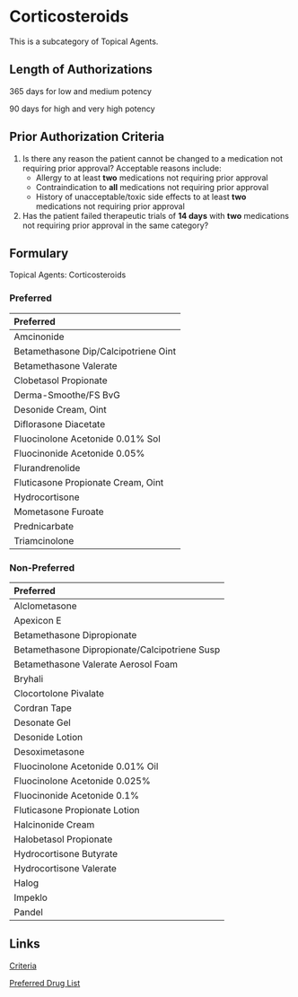 # Corticosteroids

This is a subcategory of Topical Agents.

## Length of Authorizations

365 days for low and medium potency

90 days for high and very high potency

## Prior Authorization Criteria

1.  Is there any reason the patient cannot be changed to a medication not requiring prior approval? Acceptable reasons include:
    -   Allergy to at least **two** medications not requiring prior approval
    -   Contraindication to **all** medications not requiring prior approval
    -   History of unacceptable/toxic side effects to at least **two** medications not requiring prior approval
2.  Has the patient failed therapeutic trials of **14 days** with **two** medications not requiring prior approval in the same category?

## Formulary

Topical Agents: Corticosteroids

### Preferred

| Preferred                            |
| :----------------------------------- |
| Amcinonide                           |
| Betamethasone Dip/Calcipotriene Oint |
| Betamethasone Valerate               |
| Clobetasol Propionate                |
| Derma-Smoothe/FS BvG                 |
| Desonide Cream, Oint                 |
| Diflorasone Diacetate                |
| Fluocinolone Acetonide 0.01% Sol     |
| Fluocinonide Acetonide 0.05%         |
| Flurandrenolide                      |
| Fluticasone Propionate Cream, Oint   |
| Hydrocortisone                       |
| Mometasone Furoate                   |
| Prednicarbate                        |
| Triamcinolone                        |

### Non-Preferred

| Preferred                                     |
| :-------------------------------------------- |
| Alclometasone                                 |
| Apexicon E                                    |
| Betamethasone Dipropionate                    |
| Betamethasone Dipropionate/Calcipotriene Susp |
| Betamethasone Valerate Aerosol Foam           |
| Bryhali                                       |
| Clocortolone Pivalate                         |
| Cordran Tape                                  |
| Desonate Gel                                  |
| Desonide Lotion                               |
| Desoximetasone                                |
| Fluocinolone Acetonide 0.01% Oil              |
| Fluocinolone Acetonide 0.025%                 |
| Fluocinonide Acetonide 0.1%                   |
| Fluticasone Propionate Lotion                 |
| Halcinonide Cream                             |
| Halobetasol Propionate                        |
| Hydrocortisone Butyrate                       |
| Hydrocortisone Valerate                       |
| Halog                                         |
| Impeklo                                       |
| Pandel                                        |

## Links

[Criteria](https://pharmacy.medicaid.ohio.gov/sites/default/files/20221001_UPDL_Criteria_APPROVED.pdf#page=100)

[Preferred Drug List](https://pharmacy.medicaid.ohio.gov/sites/default/files/20221001_UPDL_APPROVED_.pdf#page=32)